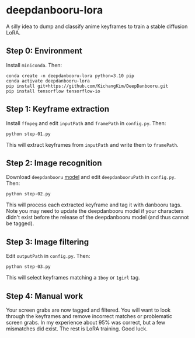 # deepdanbooru-lora

A silly idea to dump and classify anime keyframes to train a stable diffusion LoRA.

## Step 0: Environment

Install `miniconda`. Then:

```
conda create -n deepdanbooru-lora python=3.10 pip
conda activate deepdanbooru-lora
pip install git+https://github.com/KichangKim/DeepDanbooru.git
pip install tensorflow tensorflow-io
```

## Step 1: Keyframe extraction

Install `ffmpeg` and edit `inputPath` and `framePath` in `config.py`. Then:

    python step-01.py

This will extract keyframes from `inputPath` and write them to `framePath`.

## Step 2: Image recognition

Download `deepdanbooru` [model](https://github.com/KichangKim/DeepDanbooru) and edit `deepdanbooruPath` in `config.py`. Then:

    python step-02.py

This will process each extracted keyframe and tag it with danbooru tags. Note you may need to update the deepdanbooru model if your characters didn't exist before the release of the deepdanbooru model (and thus cannot be tagged).

## Step 3: Image filtering

Edit `outputPath` in `config.py`. Then:

    python step-03.py

This will select keyframes matching a `1boy` or `1girl` tag.

## Step 4: Manual work

Your screen grabs are now tagged and filtered. You will want to look through the keyframes and remove incorrect matches or problematic screen grabs. In my experience about 95% was correct, but a few mismatches did exist. The rest is LoRA training. Good luck.